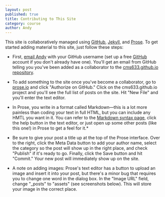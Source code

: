 ```yaml
---
layout: post
published: true
title: Contributing to This Site
category: course
author: Andy
---
```


This site is collaboratively managed using [GitHub](https://github.com), [Jekyll](http://jekyllrb.com/), and [Prose](http://prose.io/). To get started adding material to this site, just follow these steps:

- First, [email Andy](mailto:akstuhl@mit.edu) with your GitHub username (set up a free [GitHub](https://github.com) account if you don't already have one). You'll get an email from GitHub telling you you've been added as a collaborator to the [cms633.github.io repository](https://github.com/cms633/cms633.github.io).

- To add something to the site once you've become a collaborator, go to [prose.io](http://prose.io/) and click "Authorize on GitHub." Click on the cms633.github.io project and you'll see the full list of posts on the site. Hit "New File" and you'll enter the text editor.

- In Prose, you write in a format called Markdown—this is a lot more painless than coding your text in full HTML, but you can include any HMTL you want in it. You can refer to the [Markdown syntax page](http://daringfireball.net/projects/markdown/syntax), click the help button in the text editor, or just open up some other posts (like this one!) in Prose to get a feel for it.*

- Be sure to give your post a title up at the top of the Prose interface. Over to the right, click the Meta Data button to add your author name, select the category so the post will show up in the right place, and check "Publish" if it's ready to go. Finally, click the Save button and hit "Commit." Your new post will immediately show up on the site.

* A note on adding images: Prose's text editor has a button to upload an image and insert it into your post, but there's a minor bug that requires you to change one word in the dialog box. In the "Image URL" field, change "\_posts" to "assets" (see screenshots below). This will store your image in the correct place.